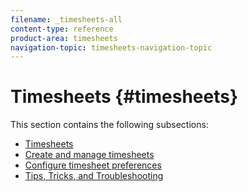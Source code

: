 ```yaml
---
filename: _timesheets-all
content-type: reference
product-area: timesheets
navigation-topic: timesheets-navigation-topic
---
```




# Timesheets {#timesheets}

This section contains the following subsections:



* [Timesheets](_timesheets.md) 
* [Create and manage timesheets](_create-and-manage-timesheets.md) 
* [Configure timesheet preferences](_configure-timesheet-preferences.md) 
* [Tips, Tricks, and Troubleshooting](_tips-tricks-and-troubleshooting-timesheets.md) 


